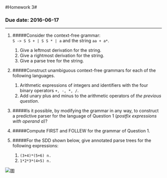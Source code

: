 #Homework 3#
### Due date: 2016-06-17 ###

----------


1. #####Consider the context-free grammar:  
  `S -> S S + | S S * | a` and the string `aa + a*`.  
	1. Give a leftmost derivation for the string.
	2. Give a rightmost derivation for the string.
	3. Give a parse tree for the string.

2. #####Construct unambiguous context-free grammars for each of the following languages.
	1. Arithmetic expressions of integers and identifiers
	with the four binary operators `+, -, *, /`.
	2. Add unary plus and minus to the arithmetic operators of *the previous question*.

3. #####Is it possible, by modifying the grammar in any way, to construct a predictive parser for the language of Question 1 (*postfix expressions with operand a*)?

4. #####Compute FIRST and FOLLEW for the grammar of Question 1.

5. #####For the SDD shown below, give annotated parse trees for the following expressions:
	1. `(3+4)*(5+6) n.`
	2. `1*2*3*(4+5) n.`

![圖](http://i.imgur.com/vM5ejY3.png)

